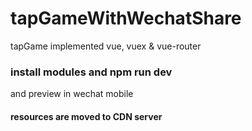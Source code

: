 # tapGameWithWechatShare
tapGame implemented vue, vuex &amp; vue-router

### install modules and **npm run dev**

and preview in wechat mobile

#### resources are moved to CDN server 
